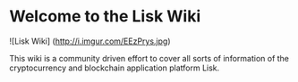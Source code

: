 # Welcome to the Lisk Wiki


![Lisk Wiki]
(http://i.imgur.com/EEzPrys.jpg)    

This wiki is a community driven effort to cover all sorts of information of the cryptocurrency and blockchain application platform Lisk.
